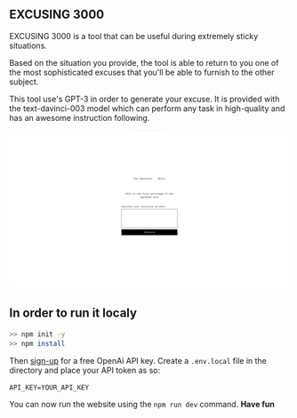 ##  EXCUSING 3000

  

EXCUSING 3000 is a tool that can be useful during extremely sticky situations.


Based on the situation you provide, the tool is able to return to you one of the most sophisticated excuses that you'll be able to furnish to the other subject.

  

This tool use's GPT-3 in order to generate your excuse. It is provided with the text-davinci-003 model which can perform any task in high-quality and has an awesome instruction following.

![Prototype n°1](/screenshot.png)

##  In order to run it localy

```bash
>> npm init -y
>> npm install
```

  

Then [sign-up](https://beta.openai.com/signup) for a free OpenAi API key. Create a `.env.local` file in the directory and place your API token as so:
```env
API_KEY=YOUR_API_KEY
``` 
You can now run the website using the `npm run dev` command. **Have fun**